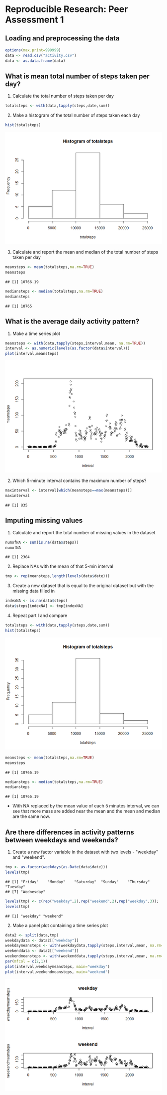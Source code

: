 # Reproducible Research: Peer Assessment 1


## Loading and preprocessing the data

```r
options(max.print=999999)
data <- read.csv("activity.csv") 
data <- as.data.frame(data) 
```
## What is mean total number of steps taken per day?
1. Calculate the total number of steps taken per day

```r
totalsteps <- with(data,tapply(steps,date,sum))
```

2. Make a histogram of the total number of steps taken each day

```r
hist(totalsteps)
```

![](PA1_template_files/figure-html/unnamed-chunk-3-1.png) 

3. Calculate and report the mean and median of the total number of steps taken per day

```r
meansteps <- mean(totalsteps,na.rm=TRUE)
meansteps
```

```
## [1] 10766.19
```

```r
mediansteps <- median(totalsteps,na.rm=TRUE)
mediansteps
```

```
## [1] 10765
```

## What is the average daily activity pattern?
1. Make a time series plot

```r
meansteps <- with(data,tapply(steps,interval,mean, na.rm=TRUE))
interval <- as.numeric(levels(as.factor(data$interval)))
plot(interval,meansteps)
```

![](PA1_template_files/figure-html/unnamed-chunk-5-1.png) 

2. Which 5-minute interval contains the maximum number of steps?

```r
maxinterval <- interval[which(meansteps==max(meansteps))]
maxinterval
```

```
## [1] 835
```

## Imputing missing values
1. Calculate and report the total number of missing values in the dataset

```r
numofNA <- sum(is.na(data$steps))
numofNA
```

```
## [1] 2304
```

2. Replace NAs with the mean of that 5-min interval

```r
tmp <- rep(meansteps,length(levels(data$date)))
```

3. Create a new dataset that is equal to the original dataset but with the missing data filled in

```r
indexNA <- is.na(data$steps)
data$steps[indexNA] <- tmp[indexNA]
```

4. Repeat part I and compare

```r
totalsteps <- with(data,tapply(steps,date,sum))
hist(totalsteps)
```

![](PA1_template_files/figure-html/unnamed-chunk-10-1.png) 

```r
meansteps <- mean(totalsteps,na.rm=TRUE)
meansteps
```

```
## [1] 10766.19
```

```r
mediansteps <- median(totalsteps,na.rm=TRUE)
mediansteps
```

```
## [1] 10766.19
```
- With NA replaced by the mean value of each 5 minutes interval, we can see that more mass are added near the mean and the mean and median are the same now. 

## Are there differences in activity patterns between weekdays and weekends?
1. Create a new factor variable in the dataset with two levels - "weekday" and "weekend".

```r
tmp <- as.factor(weekdays(as.Date(data$date)))
levels(tmp)
```

```
## [1] "Friday"    "Monday"    "Saturday"  "Sunday"    "Thursday"  "Tuesday"  
## [7] "Wednesday"
```

```r
levels(tmp) <- c(rep("weekday",2),rep("weekend",2),rep("weekday",3));
levels(tmp)
```

```
## [1] "weekday" "weekend"
```

2. Make a panel plot containing a time series plot 

```r
data2 <- split(data,tmp)
weekdaydata <- data2[["weekday"]]
weekdaymeansteps <- with(weekdaydata,tapply(steps,interval,mean, na.rm=TRUE))
weekenddata <- data2[["weekend"]]
weekendmeansteps <- with(weekenddata,tapply(steps,interval,mean, na.rm=TRUE))
par(mfcol = c(2,1))
plot(interval,weekdaymeansteps, main="weekday")
plot(interval,weekendmeansteps, main="weekend")
```

![](PA1_template_files/figure-html/unnamed-chunk-12-1.png) 


